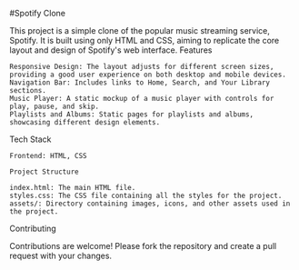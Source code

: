 #Spotify Clone

This project is a simple clone of the popular music streaming service, Spotify. It is built using only HTML and CSS, aiming to replicate the core layout and design of Spotify's web interface.
Features

    Responsive Design: The layout adjusts for different screen sizes, providing a good user experience on both desktop and mobile devices.
    Navigation Bar: Includes links to Home, Search, and Your Library sections.
    Music Player: A static mockup of a music player with controls for play, pause, and skip.
    Playlists and Albums: Static pages for playlists and albums, showcasing different design elements.

Tech Stack

    Frontend: HTML, CSS

    Project Structure

    index.html: The main HTML file.
    styles.css: The CSS file containing all the styles for the project.
    assets/: Directory containing images, icons, and other assets used in the project.

Contributing

Contributions are welcome! Please fork the repository and create a pull request with your changes.
